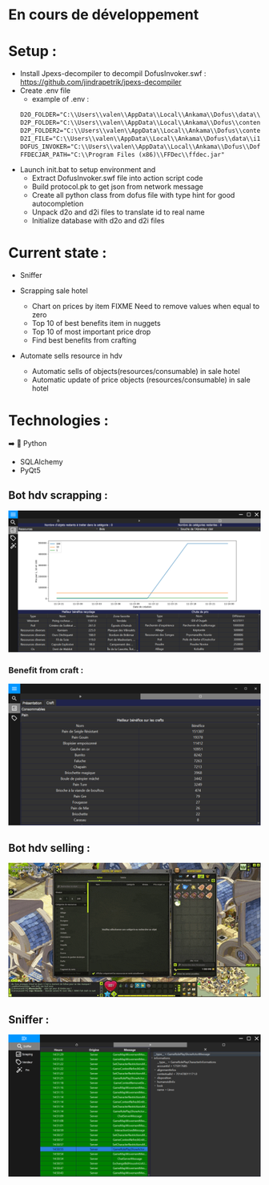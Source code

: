 # En cours de développement

# Setup :

- Install Jpexs-decompiler to decompil DofusInvoker.swf : https://github.com/jindrapetrik/jpexs-decompiler
- Create .env file
  - example of .env :
  ```
  D2O_FOLDER="C:\\Users\\valen\\AppData\\Local\\Ankama\\Dofus\\data\\common"
  D2P_FOLDER="C:\\Users\\valen\\AppData\\Local\\Ankama\\Dofus\\content\\gfx\\items"
  D2P_FOLDER2="C:\\Users\\valen\\AppData\\Local\\Ankama\\Dofus\\content\\gfx\\sprites"
  D2I_FILE="C:\\Users\\valen\\AppData\\Local\\Ankama\\Dofus\\data\\i18n\\i18n_fr.d2i"
  DOFUS_INVOKER="C:\\Users\\valen\\AppData\\Local\\Ankama\\Dofus\\DofusInvoker.swf"
  FFDECJAR_PATH="C:\\Program Files (x86)\\FFDec\\ffdec.jar"
  ```
- Launch init.bat to setup environment and
  - Extract DofusInvoker.swf file into action script code
  - Build protocol.pk to get json from network message
  - Create all python class from dofus file with type hint for good autocompletion
  - Unpack d2o and d2i files to translate id to real name
  - Initialize database with d2o and d2i files

# Current state :

- Sniffer

- Scrapping sale hotel

  - Chart on prices by item FIXME Need to remove values when equal to zero
  - Top 10 of best benefits item in nuggets
  - Top 10 of most important price drop
  - Find best benefits from crafting

- Automate sells resource in hdv
  - Automatic sells of objects(resources/consumable) in sale hotel
  - Automatic update of price objects (resources/consumable) in sale hotel

# Technologies :

➡️ 🐍 Python

- SQLAlchemy
- PyQt5

## Bot hdv scrapping :

![scrapping bot](./resources/scrapping_bot.png)

### Benefit from craft :

![craft bot](./resources/benefit_craft.png)

## Bot hdv selling :

![selling bot](./resources/selling_bot.gif)

## Sniffer :

![sniffer](./resources/sniffer.png)
